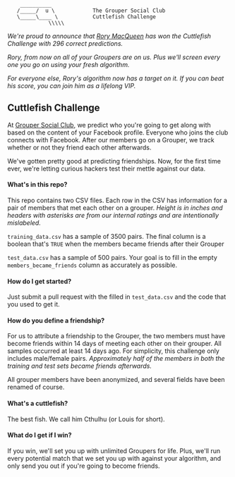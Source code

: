         __________
       /_____/  u \            The Grouper Social Club
       \_____\____ \           Cuttlefish Challenge
                 \\\\\


_We're proud to announce that [Rory MacQueen](https://github.com/rmacqueen) has won the Cuttlefish Challenge with 296 correct predictions._

_Rory, from now on all of your Groupers are on us. Plus we'll screen every one you go on using your fresh algorithm._

_For everyone else, Rory's algorithm now has a target on it. If you can beat his score, you can join him as a lifelong VIP._

## Cuttlefish Challenge

At [Grouper Social Club](http://www.joingrouper.com/), we predict who you're going to get along with based on the content of your Facebook profile. Everyone who joins the club connects with Facebook. After our members go on a Grouper, we track whether or not they friend each other afterwards.

We've gotten pretty good at predicting friendships. Now, for the first time ever, we're letting curious hackers test their mettle against our data.

#### What's in this repo?

This repo contains two CSV files. Each row in the CSV has information for a pair of members that met each other on a grouper. *Height is in inches and headers with asterisks are from our internal ratings and are intentionally mislabeled.*

`training_data.csv` has a sample of 3500 pairs. The final column is a boolean that's `TRUE` when the members became friends after their Grouper

`test_data.csv` has a sample of 500 pairs. Your goal is to fill in the empty `members_became_friends` column as accurately as possible.

#### How do I get started?

Just submit a pull request with the filled in `test_data.csv` and the code that you used to get it.

#### How do you define a friendship?

For us to attribute a friendship to the Grouper, the two members must have become friends within 14 days of meeting each other on their grouper. All samples occurred at least 14 days ago. For simplicity, this challenge only includes male/female pairs. *Approximately half of the members in both the training and test sets became friends afterwards.*

All grouper members have been anonymized, and several fields have been renamed of course.

#### What's a cuttlefish?

The best fish. We call him Cthulhu (or Louis for short).

#### What do I get if I win?

If you win, we'll set you up with unlimited Groupers for life. Plus, we'll run every potential match that we set you up with against your algorithm, and only send you out if you're going to become friends.
